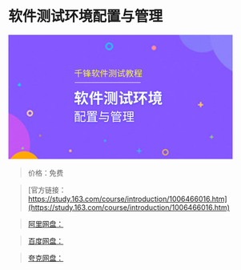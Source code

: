 # 软件测试环境配置与管理

![img](../../../assets/study163/free/c06ee745ccab4a3d87dcae384443b1ee.jpg)

> 价格：免费

> [官方链接：https://study.163.com/course/introduction/1006466016.htm](https://study.163.com/course/introduction/1006466016.htm)

> [阿里网盘：]()

> [百度网盘：]()

> [夸克网盘：]()
